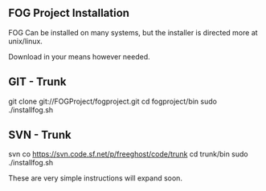 FOG Project Installation
---------------------------------------------
FOG Can be installed on many systems, but the
installer is directed more at unix/linux.

Download in your means however needed.

GIT - Trunk
---------------------------------------------
git clone git://FOGProject/fogproject.git
cd fogproject/bin
sudo ./installfog.sh

SVN - Trunk
---------------------------------------------
svn co https://svn.code.sf.net/p/freeghost/code/trunk
cd trunk/bin
sudo ./installfog.sh

These are very simple instructions will expand soon.
